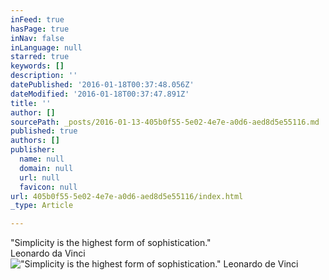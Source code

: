 ```yaml
---
inFeed: true
hasPage: true
inNav: false
inLanguage: null
starred: true
keywords: []
description: ''
datePublished: '2016-01-18T00:37:48.056Z'
dateModified: '2016-01-18T00:37:47.891Z'
title: ''
author: []
sourcePath: _posts/2016-01-13-405b0f55-5e02-4e7e-a0d6-aed8d5e55116.md
published: true
authors: []
publisher:
  name: null
  domain: null
  url: null
  favicon: null
url: 405b0f55-5e02-4e7e-a0d6-aed8d5e55116/index.html
_type: Article

---
```

"Simplicity is the highest form of sophistication."  
Leonardo da Vinci
!["Simplicity is the highest form of sophistication." Leonardo de Vinci](https://s3-us-west-2.amazonaws.com/the-grid-img/p/be22a830e6cf9b00a602a58bf75d1a9af6a577c7.jpg)